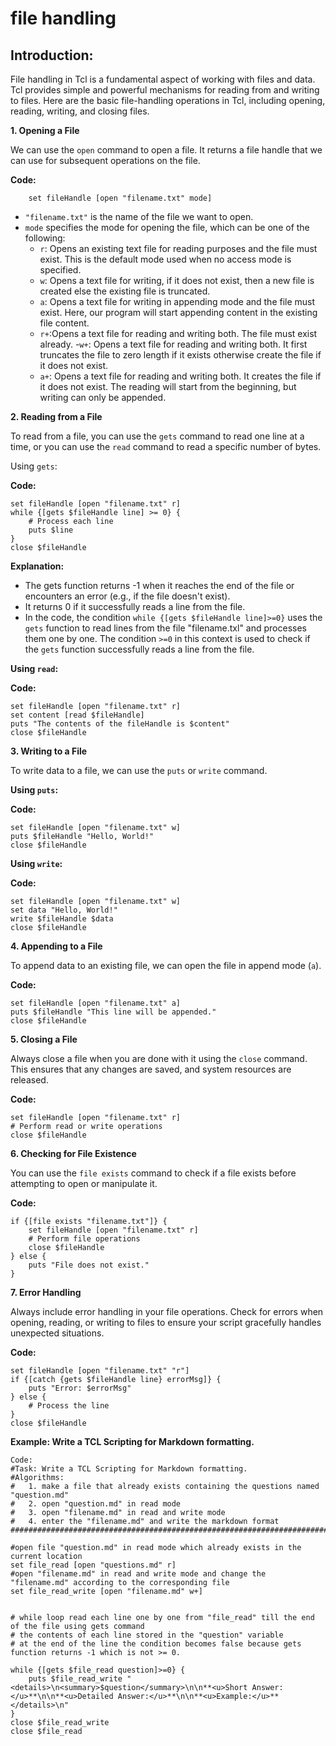 # file handling

## Introduction:

File handling in Tcl is a fundamental aspect of working with files and data. Tcl provides simple and powerful mechanisms for reading from and writing to files. Here are the basic file-handling operations in Tcl, including opening, reading, writing, and closing files.

**1. Opening a File**

We can use the `open` command to open a file. It returns a file handle that we can use for subsequent operations on the file.

**Code:**

```
    set fileHandle [open "filename.txt" mode]
```


- `"filename.txt"` is the name of the file we want to open.
- `mode` specifies the mode for opening the file, which can be one of the following:
	- `r`: Opens an existing text file for reading purposes and the file must exist. This is the default mode used when no access mode is specified.
    - `w`: Opens a text file for writing, if it does not exist, then a new file is created else the existing file is truncated.
	- `a`: Opens a text file for writing in appending mode and the file must exist. Here, our program will start appending content in the existing file content.
	- `r+`:Opens a text file for reading and writing both. The file must exist already.
	-`w+`: Opens a text file for reading and writing both. It first truncates the file to zero length if it exists otherwise create the file if it does not exist.
	- `a+`: Opens a text file for reading and writing both. It creates the file if it does not exist. The reading will start from the beginning, but writing can only be appended.

**2. Reading from a File**

To read from a file, you can use the `gets` command to read one line at a time, or you can use the `read` command to read a specific number of bytes.

Using `gets`:

**Code:**

``````
set fileHandle [open "filename.txt" r]
while {[gets $fileHandle line] >= 0} {
    # Process each line
    puts $line
}
close $fileHandle
``````
**Explanation:**

- The gets function returns -1 when it reaches the end of the file or encounters an error (e.g., if the file doesn't exist).
- It returns 0 if it successfully reads a line from the file.
- In the code, the condition `while {[gets $fileHandle line]>=0}`  uses the `gets` function to read lines from the file "filename.txl" and processes them one by one. The condition `>=0` in this context is used to check if the `gets` function successfully reads a line from the file.

**Using `read`:**

**Code:**

``````
set fileHandle [open "filename.txt" r]
set content [read $fileHandle]
puts "The contents of the fileHandle is $content"
close $fileHandle
``````

**3. Writing to a File**

To write data to a file, we can use the `puts` or `write` command.

**Using `puts`:**

**Code:**

``````
set fileHandle [open "filename.txt" w]
puts $fileHandle "Hello, World!"
close $fileHandle
``````

**Using `write`:**

**Code:**

``````
set fileHandle [open "filename.txt" w]
set data "Hello, World!"
write $fileHandle $data
close $fileHandle
``````

**4. Appending to a File**

To append data to an existing file, we can open the file in append mode (`a`).

**Code:**

``````
set fileHandle [open "filename.txt" a]
puts $fileHandle "This line will be appended."
close $fileHandle
``````

**5. Closing a File**

Always close a file when you are done with it using the `close` command. This ensures that any changes are saved, and system resources are released.

**Code:**
``````
set fileHandle [open "filename.txt" r]
# Perform read or write operations
close $fileHandle
``````

**6. Checking for File Existence**

You can use the `file exists` command to check if a file exists before attempting to open or manipulate it.

**Code:**

``````
if {[file exists "filename.txt"]} {
    set fileHandle [open "filename.txt" r]
    # Perform file operations
    close $fileHandle
} else {
    puts "File does not exist."
}
``````

**7. Error Handling**

Always include error handling in your file operations. Check for errors when opening, reading, or writing to files to ensure your script gracefully handles unexpected situations.

**Code:**

``````
set fileHandle [open "filename.txt" "r"]
if {[catch {gets $fileHandle line} errorMsg]} {
    puts "Error: $errorMsg"
} else {
    # Process the line
}
close $fileHandle
``````

**Example: Write a TCL Scripting for Markdown formatting.**

``````
Code:
#Task: Write a TCL Scripting for Markdown formatting.
#Algorithms:
#   1. make a file that already exists containing the questions named "question.md"
#   2. open "question.md" in read mode 
#   3. open "filename.md" in read and write mode 
#   4. enter the "filename.md" and write the markdown format 
##################################################################################

#open file "question.md" in read mode which already exists in the current location
set file_read [open "questions.md" r]
#open "filename.md" in read and write mode and change the "filename.md" according to the corresponding file
set file_read_write [open "filename.md" w+] 


# while loop read each line one by one from "file_read" till the end of the file using gets command
# the contents of each line stored in the "question" variable 
# at the end of the line the condition becomes false because gets function returns -1 which is not >= 0.

while {[gets $file_read question]>=0} {
    puts $file_read_write "<details>\n<summary>$question</summary>\n\n**<u>Short Answer:</u>**\n\n**<u>Detailed Answer:</u>**\n\n**<u>Example:</u>**</details>\n"
}
close $file_read_write
close $file_read
``````
